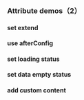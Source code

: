 ### Attribute demos（2）

#### set extend

<vuep template="#extend"></vuep>

<script v-pre type="text/x-template" id="extend">
<template>
  <ve-histogram
    :data="chartData"
    :extend="chartExtend">
  </ve-histogram>
</template>

<script>
  export default {
    data () {
      this.chartExtend = {
        series (v) {
          v.forEach(i => {
            i.barWidth = 10
          })
          return v
        },
        tooltip (v) {
          v.trigger = 'none'
          return v
        }
      }
      /* equal to
        this.chartExtend = {
          series: {
            barWidth: 10
          },
          tooltip: {
            trigger: 'none'
          }
        }
      */
      return {
        chartData: {
          columns: ['date', 'cost', 'profit'],
          rows: [
            { 'date': '01/01', 'cost': 15, 'profit': 12 },
            { 'date': '01/02', 'cost': 12, 'profit': 25 },
            { 'date': '01/03', 'cost': 21, 'profit': 10 },
            { 'date': '01/04', 'cost': 41, 'profit': 32 },
            { 'date': '01/05', 'cost': 31, 'profit': 30 },
            { 'date': '01/06', 'cost': 71, 'profit': 55 }
          ]
        }
      }
    }
  }
</script>
</script>

#### use afterConfig

<vuep template="#afterconfig"></vuep>

<script v-pre type="text/x-template" id="afterconfig">
<template>
  <ve-line
    :data="chartData"
    :after-config="afterConfig">
  </ve-line>
</template>

<script>
  export default {
    data () {
      return {
        chartData: {
          columns: ['date', 'cost', 'profit'],
          rows: [
            { 'date': '01/01', 'cost': 15, 'profit': 12 },
            { 'date': '01/02', 'cost': 12, 'profit': 25 },
            { 'date': '01/03', 'cost': 21, 'profit': 10 },
            { 'date': '01/04', 'cost': 41, 'profit': 32 },
            { 'date': '01/05', 'cost': 31, 'profit': 30 },
            { 'date': '01/06', 'cost': 71, 'profit': 55 }
          ]
        }
      }
    },
    methods: {
      afterConfig (options) {
        options.tooltip.showDelay = 500
        return options
      }
    }
  }
</script>
</script>

#### set loading status

<vuep template="#set-loading"></vuep>

<script v-pre type="text/x-template" id="set-loading">
<template>
  <ve-line
    :data="chartData"
    :loading="loading">
  </ve-line>
</template>

<script>
  // import css first
  // import 'v-charts/lib/style.css'
  export default {
    data () {
      return {
        chartData: {
          columns: ['date', 'cost', 'profit'],
          rows: [
            { 'date': '01/01', 'cost': 15, 'profit': 12 },
            { 'date': '01/02', 'cost': 12, 'profit': 25 },
            { 'date': '01/03', 'cost': 21, 'profit': 10 },
            { 'date': '01/04', 'cost': 41, 'profit': 32 },
            { 'date': '01/05', 'cost': 31, 'profit': 30 },
            { 'date': '01/06', 'cost': 71, 'profit': 55 }
          ]
        },
        loading: true
      }
    }
  }
</script>
</script>

#### set data empty status

<vuep template="#set-data-empty"></vuep>

<script v-pre type="text/x-template" id="set-data-empty">
<template>
  <ve-line
    :data="chartData"
    :data-empty="dataEmpty">
  </ve-line>
</template>

<script>
  // import css first
  // import 'v-charts/lib/style.css'
  export default {
    data () {
      return {
        chartData: {
          columns: ['date', 'cost', 'profit'],
          rows: []
        },
        dataEmpty: true
      }
    }
  }
</script>
</script>

#### add custom content

<vuep template="#set-content"></vuep>

<script v-pre type="text/x-template" id="set-content">
<style>
.data-empty {
  position: absolute;
  left: 0;
  right: 0;
  top: 0;
  bottom: 0;
  display: flex;
  justify-content: center;
  align-items: center;
  background-color: rgba(255, 255, 255, .7);
  color: #888;
  font-size: 14px;
}
</style>

<template>
  <ve-line
    :data="chartData">
    <div class="data-empty">data empty😂</div>
  </ve-line>
</template>

<script>
  export default {
    data () {
      return {
        chartData: {
          columns: ['date', 'cost', 'profit'],
          rows: []
        }
      }
    }
  }
</script>
</script>
